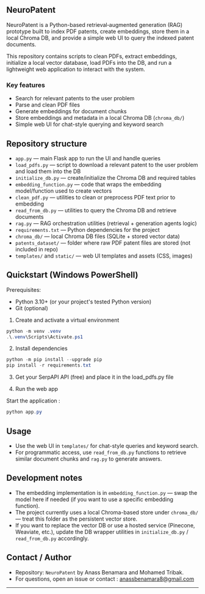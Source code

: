 ## NeuroPatent

NeuroPatent is a Python-based retrieval‑augmented generation (RAG) prototype built to index PDF patents, create embeddings, store them in a local Chroma DB, and provide a simple web UI to query the indexed patent documents.

This repository contains scripts to clean PDFs, extract embeddings, initialize a local vector database, load PDFs into the DB, and run a lightweight web application to interact with the system.

### Key features
- Search for relevant patents to the user problem
- Parse and clean PDF files
- Generate embeddings for document chunks
- Store embeddings and metadata in a local Chroma DB (`chroma_db/`)
- Simple web UI for chat-style querying and keyword search

## Repository structure

- `app.py` — main Flask app to run the UI and handle queries
- `load_pdfs.py` — script to download a relevant patent to the user problem and load them into the DB
- `initialize_db.py` — create/initialize the Chroma DB and required tables
- `embedding_function.py` — code that wraps the embedding model/function used to create vectors
- `clean_pdf.py` — utilities to clean or preprocess PDF text prior to embedding
- `read_from_db.py` — utilities to query the Chroma DB and retrieve documents
- `rag.py` — RAG orchestration utilities (retrieval + generation agents logic)
- `requirements.txt` — Python dependencies for the project
- `chroma_db/` — local Chroma DB files (SQLite + stored vector data)
- `patents_dataset/` — folder where raw PDF patent files are stored (not included in repo)
- `templates/` and `static/` — web UI templates and assets (CSS, images)


## Quickstart (Windows PowerShell)

Prerequisites:
- Python 3.10+ (or your project's tested Python version)
- Git (optional)

1) Create and activate a virtual environment

```powershell
python -m venv .venv
.\.venv\Scripts\Activate.ps1
```

2) Install dependencies

```powershell
python -m pip install --upgrade pip
pip install -r requirements.txt
```
3) Get your SerpAPI API (free) and place it in the load_pdfs.py file

4) Run the web app

Start the application :

```powershell
python app.py
```

## Usage
- Use the web UI in `templates/` for chat-style queries and keyword search.
- For programmatic access, use `read_from_db.py` functions to retrieve similar document chunks and `rag.py` to generate answers.

## Development notes
- The embedding implementation is in `embedding_function.py` — swap the model here if needed (if you want to use a specific embedding function).
- The project currently uses a local Chroma-based store under `chroma_db/` — treat this folder as the persistent vector store.
- If you want to replace the vector DB or use a hosted service (Pinecone, Weaviate, etc.), update the DB wrapper utilities in `initialize_db.py` / `read_from_db.py` accordingly.

## Contact / Author
- Repository: `NeuroPatent` by Anass Benamara and Mohamed Tribak.
- For questions, open an issue or contact : anassbenamara8@gmail.com
---
